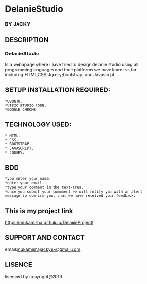 # DelanieStudio
### BY **JACKY**
## DESCRIPTION
### DelanieStudio
Is a webapage where i have tried to design delanie studio using all programming languages and their platforms we have learnt so,far.
including:HTML,CSS,Jquery;bootstrap; and Javascript.

## SETUP INSTALLATION REQUIRED:

	*UBUNTU.
	*VISIO STUDIO CODE.	
    *GOOGLE CHROME
## TECHNOLOGY USED:
    * HTML.
    * CSS.
    * BOOTSTRAP.
    * JAVASCRIPT.
    * JQUERY.
## BDD
    *you enter your name.
    *enter your email.
    *type your comment in the text-area.
    *once you submit your commment we will notify you with an alert message to comfirm you, that we have received your feedback.

## This is my project link
https://mukamisha.github.io/DelanieProject/

## SUPPORT AND CONTACT 
email:mukamishajacky97@gmail.com.
## LISENCE
lisenced by copyright@2019.



